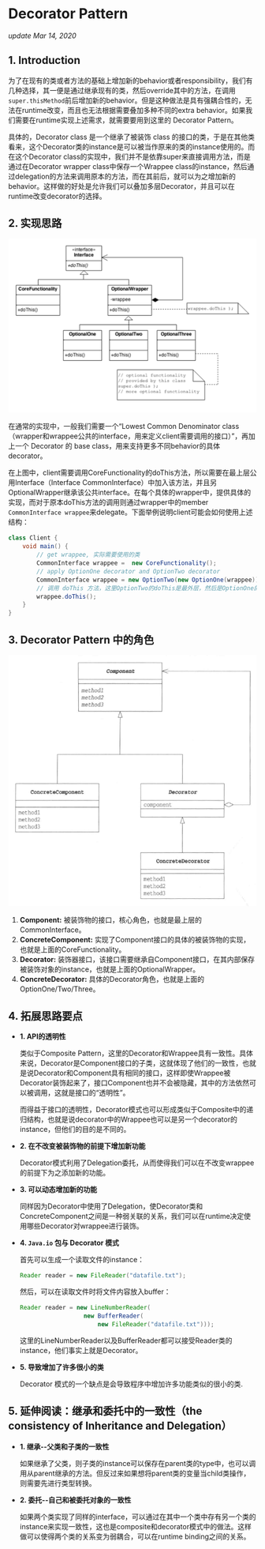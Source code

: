 # Decorator Pattern

_update Mar 14, 2020_

## 1. Introduction

为了在现有的类或者方法的基础上增加新的behavior或者responsibility，我们有几种选择，其一便是通过继承现有的类，然后override其中的方法，在调用`super.thisMethod`前后增加新的behavior。但是这种做法是具有强耦合性的，无法在runtime改变，而且也无法根据需要叠加多种不同的extra behavior。如果我们需要在runtime实现上述需求，就需要要用到这里的 Decorator Pattern。

具体的，Decorator class 是一个继承了被装饰 class 的接口的类，于是在其他类看来，这个Decorator类的instance是可以被当作原来的类的instance使用的。而在这个Decorator class的实现中，我们并不是依靠super来直接调用方法，而是通过在Decorator wrapper class中保存一个Wrappee class的instance，然后通过delegation的方法来调用原本的方法，而在其前后，就可以为之增加新的behavior。这样做的好处是允许我们可以叠加多层Decorator，并且可以在runtime改变decorator的选择。

## 2. 实现思路

![structure uml1](../.gitbook/assets/design-pattern-decorator-0.png)

在通常的实现中，一般我们需要一个“Lowest Common Denominator class（wrapper和wrappee公共的interface，用来定义client需要调用的接口）”，再加上一个 Decorator 的 base class，用来支持更多不同behavior的具体decorator。

在上图中，client需要调用CoreFunctionality的doThis方法，所以需要在最上层公用Interface（Interface CommonInterface）中加入该方法，并且另OptionalWrapper继承该公共interface。在每个具体的wrapper中，提供具体的实现，而对于原本doThis方法的调用则通过wrapper中的member `CommonInterface wrappee`来delegate。下面举例说明client可能会如何使用上述结构：

```java
class Client {
    void main() {
        // get wrappee, 实际需要使用的类
        CommonInterface wrappee =  new CoreFunctionality();
        // apply OptionOne decorator and OptionTwo decorator
        CommonInterface wrappee = new OptionTwo(new OptionOne(wrappee)); // 注意这里，可以叠加多个decorator， share 相同的一个wrappee instance
        // 调用 doThis 方法，这里OptionTwo的doThis是最外层，然后是OptionOne的，最后才会调用wrappee的doThis
        wrappee.doThis();
    }
}
```

## 3. Decorator Pattern 中的角色

![structure uml2](../.gitbook/assets/design-pattern-decorator-1.png)

1. **Component:**  被装饰物的接口，核心角色，也就是最上层的CommonInterface。
2. **ConcreteComponent:**  实现了Component接口的具体的被装饰物的实现，也就是上面的CoreFunctionality。
3. **Decorator:**  装饰器接口，该接口需要继承自Component接口，在其内部保存被装饰对象的instance，也就是上面的OptionalWrapper。
4. **ConcreteDecorator:**  具体的Decorator角色，也就是上面的OptionOne/Two/Three。

## 4. 拓展思路要点

* **1. API的透明性**

  类似于Composite Pattern，这里的Decorator和Wrappee具有一致性。具体来说，Decorator是Component接口的子类，这就体现了他们的一致性，也就是说Decorator和Component具有相同的接口，这样即使Wrappee被Decorator装饰起来了，接口Component也并不会被隐藏，其中的方法依然可以被调用，这就是接口的“透明性”。   
  
   而得益于接口的透明性，Decorator模式也可以形成类似于Composite中的递归结构，也就是说decorator中的Wrappee也可以是另一个decorator的instance，但他们的目的是不同的。

* **2. 在不改变被装饰物的前提下增加新功能**

  Decorator模式利用了Delegation委托，从而使得我们可以在不改变wrappee的前提下为之添加新的功能。

* **3. 可以动态增加新的功能**

  同样因为Decorator中使用了Delegation，使Decorator类和ConcreteComponent之间是一种弱关联的关系，我们可以在runtime决定使用哪些Decorator对wrappee进行装饰。

* **4. `Java.io` 包与 Decorator 模式**

  首先可以生成一个读取文件的instance：

  ```java
  Reader reader = new FileReader("datafile.txt");
  ```

  然后，可以在读取文件时将文件内容放入buffer：

  ```java
  Reader reader = new LineNumberReader(
                    new BufferReader(
                        new FileReader("datafile.txt")));
  ```

  这里的LineNumberReader以及BufferReader都可以接受Reader类的instance，他们事实上就是Decorator。

* **5. 导致增加了许多很小的类**

  Decorator 模式的一个缺点是会导致程序中增加许多功能类似的很小的类.

## 5. 延伸阅读：继承和委托中的一致性（the consistency of Inheritance and Delegation）

* **1. 继承--父类和子类的一致性**

  如果继承了父类，则子类的instance可以保存在parent类的type中，也可以调用从parent继承的方法。但反过来如果想将parent类的变量当child类操作，则需要先进行类型转换。

* **2. 委托--自己和被委托对象的一致性**

  如果两个类实现了同样的interface，可以通过在其中一个类中存有另一个类的instance来实现一致性，这也是composite和decorator模式中的做法。这样做可以使得两个类的关系变为弱耦合，可以在runtime binding之间的关系。

